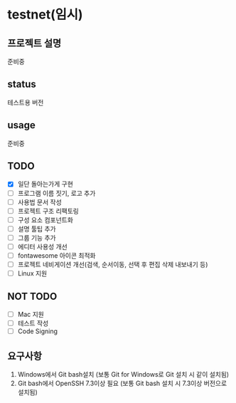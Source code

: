 # testnet(임시)

## 프로젝트 설명
준비중

## status
테스트용 버전

## usage
준비중

## TODO
- [x] 일단 돌아는가게 구현
- [ ] 프로그램 이름 짓기, 로고 추가
- [ ] 사용법 문서 작성
- [ ] 프로젝트 구조 리팩토링
- [ ] 구성 요소 컴포넌트화
- [ ] 설명 툴팁 추가
- [ ] 그룹 기능 추가
- [ ] 에디터 사용성 개선
- [ ] fontawesome 아이콘 최적화
- [ ] 프로젝트 네비게이션 개선(검색, 순서이동, 선택 후 편집 삭제 내보내기 등)
- [ ] Linux 지원

## NOT TODO
- [ ] Mac 지원
- [ ] 테스트 작성
- [ ] Code Signing

## 요구사항
1. Windows에서 Git bash설치 (보통 Git for Windows로 Git 설치 시 같이 설치됨)
2. Git bash에서 OpenSSH 7.3이상 필요 (보통 Git bash 설치 시 7.3이상 버전으로 설치됨)
